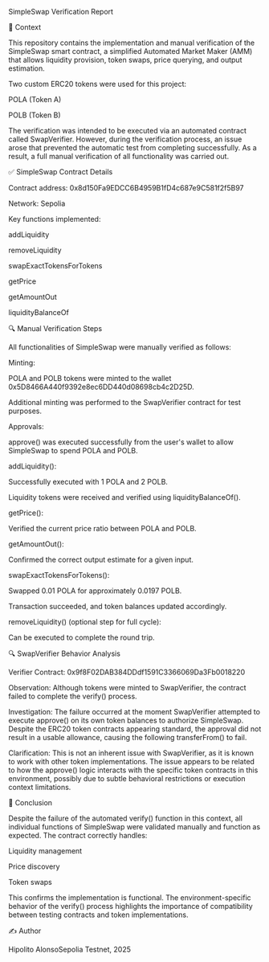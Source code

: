 SimpleSwap Verification Report

📌 Context

This repository contains the implementation and manual verification of the SimpleSwap smart contract, a simplified Automated Market Maker (AMM) that allows liquidity provision, token swaps, price querying, and output estimation.

Two custom ERC20 tokens were used for this project:

POLA (Token A)

POLB (Token B)

The verification was intended to be executed via an automated contract called SwapVerifier. However, during the verification process, an issue arose that prevented the automatic test from completing successfully. As a result, a full manual verification of all functionality was carried out.

✅ SimpleSwap Contract Details

Contract address: 0x8d150Fa9EDCC6B4959B1fD4c687e9C581f2f5B97

Network: Sepolia

Key functions implemented:

addLiquidity

removeLiquidity

swapExactTokensForTokens

getPrice

getAmountOut

liquidityBalanceOf

🔍 Manual Verification Steps

All functionalities of SimpleSwap were manually verified as follows:

Minting:

POLA and POLB tokens were minted to the wallet 0x5D8466A440f9392e8ec6DD440d08698cb4c2D25D.

Additional minting was performed to the SwapVerifier contract for test purposes.

Approvals:

approve() was executed successfully from the user's wallet to allow SimpleSwap to spend POLA and POLB.

addLiquidity():

Successfully executed with 1 POLA and 2 POLB.

Liquidity tokens were received and verified using liquidityBalanceOf().

getPrice():

Verified the current price ratio between POLA and POLB.

getAmountOut():

Confirmed the correct output estimate for a given input.

swapExactTokensForTokens():

Swapped 0.01 POLA for approximately 0.0197 POLB.

Transaction succeeded, and token balances updated accordingly.

removeLiquidity() (optional step for full cycle):

Can be executed to complete the round trip.

🔍 SwapVerifier Behavior Analysis

Verifier Contract: 0x9f8F02DAB384DDdf1591C3366069Da3Fb0018220

Observation: Although tokens were minted to SwapVerifier, the contract failed to complete the verify() process.

Investigation: The failure occurred at the moment SwapVerifier attempted to execute approve() on its own token balances to authorize SimpleSwap. Despite the ERC20 token contracts appearing standard, the approval did not result in a usable allowance, causing the following transferFrom() to fail.

Clarification: This is not an inherent issue with SwapVerifier, as it is known to work with other token implementations. The issue appears to be related to how the approve() logic interacts with the specific token contracts in this environment, possibly due to subtle behavioral restrictions or execution context limitations.

🧠 Conclusion

Despite the failure of the automated verify() function in this context, all individual functions of SimpleSwap were validated manually and function as expected. The contract correctly handles:

Liquidity management

Price discovery

Token swaps

This confirms the implementation is functional. The environment-specific behavior of the verify() process highlights the importance of compatibility between testing contracts and token implementations.

✍️ Author

Hipolito AlonsoSepolia Testnet, 2025
